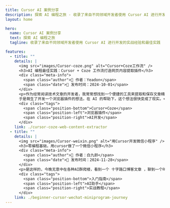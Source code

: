 ```yaml
---
title: Cursor AI 案例分享
description: 探索 AI 编程之旅 - 收录了来自不同领域开发者使用 Cursor AI 进行开发的实战经验和最佳实践
layout: home

hero:
  name: Cursor AI 案例分享
  text: 探索 AI 编程之旅
  tagline: 收录了来自不同领域开发者使用 Cursor AI 进行开发的实战经验和最佳实践

features:
  - title: ""
    details: |
      <img src="images/Cursor-coze.png" alt="Cursor+Coze工作流" />
      <h3>AI 编程最佳实践：Cursor + Coze 工作流打造网页内容提取插件</h3>
      <div class="meta-info">
        <span class="author">👤 作者：Yeadon</span>
        <span class="date">📅 发布时间：2024-10-01</span>
      </div>
      <p>作为经常阅读技术文章的开发者，我常常想找到一个便捷的工具来提取和保存文章精华。
      于是萌生了开发一个浏览器插件的想法，在 AI 的帮助下，这个想法很快变成了现实。</p>
      <div class="tags">
        <span class="position-bottom">Cursor+Coze</span>
        <span class="position-left">浏览器插件</span>
        <span class="position-right">AI开发</span>
      </div>
    link: ./cursor-coze-web-content-extractor
  - title: ""
    details: |
      <img src="images/Cursor-weixin.png" alt="用Cursor开发微信小程序" />
      <h3>零编程基础，用cursor做了一个微信小程序</h3>
      <div class="meta-info">
        <span class="author">👤 作者：白九龄</span>
        <span class="date">📅 发布时间：2024-11-28</span>
      </div>
      <p>是这样的，今晚无意中在各种AI群爬楼，看到一个 十字路口博客文章 ，聊到一个叫做恋爱键盘产品，看到这里有点破防，不是别的，就是这个不是我一个多月之前的想做的输入法嘛~~可惜，拿cursor做了一个多月，没做成，结果让这家公司做成了；/(ㄒoㄒ)/~~ </p>
      <div class="tags">
        <span class="position-bottom">入门指南</span>
        <span class="position-left">AI助手</span>
        <span class="position-right">实战教程</span>
      </div>
    link: ./beginner-cursor-wechat-miniprogram-journey
---
```

